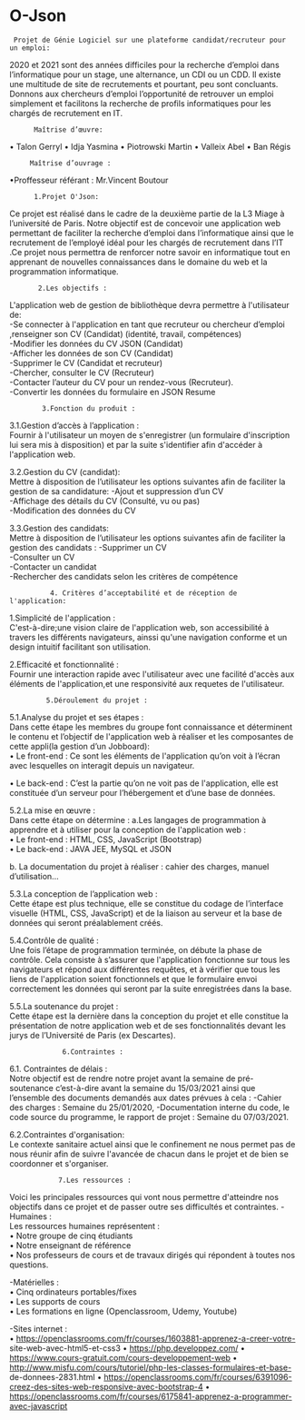 # O-Json

     Projet de Génie Logiciel sur une plateforme candidat/recruteur pour un emploi:
2020 et 2021 sont des années difficiles pour la recherche d’emploi dans l’informatique pour un stage, une alternance, un CDI ou un CDD. Il existe une multitude de site de recrutements et pourtant, peu sont concluants. Donnons aux chercheurs d’emploi l’opportunité de retrouver un emploi simplement et facilitons la recherche de profils informatiques pour les chargés de recrutement en IT.

          Maîtrise d’œuvre:                                
•	Talon Gerryl
•	Idja Yasmina
•	Piotrowski Martin
•	Valleix Abel
•	Ban Régis

         Maîtrise d’ouvrage :         
•Proffesseur référant :  Mr.Vincent Boutour



          1.Projet O'Json:
Ce projet est réalisé dans le cadre de la deuxième partie de la L3 Miage à l’université de Paris. Notre objectif est de concevoir une application web permettant de faciliter la recherche d’emploi  dans l’informatique ainsi que le recrutement de l’employé idéal pour les chargés de recrutement dans l’IT .Ce projet nous permettra de renforcer notre savoir en informatique tout en apprenant de nouvelles connaissances dans le domaine du web et la programmation informatique.

           2.Les objectifs :
L'application web de gestion de bibliothèque devra permettre à l'utilisateur de:                                                                                               
-Se connecter à l'application en tant que recruteur ou chercheur d’emploi ,renseigner son CV (Candidat) (identité, travail, compétences)                                       
-Modifier les données du CV JSON (Candidat)                      
-Afficher les données de son CV (Candidat)                       
-Supprimer le CV (Candidat et recruteur)                                   
-Chercher, consulter le CV (Recruteur)                           
-Contacter l’auteur du CV pour un rendez-vous (Recruteur).                      
-Convertir les données du formulaire en JSON Resume                                  

            3.Fonction du produit :

3.1.Gestion d’accès à l’application :                     
Fournir à l'utilisateur un moyen de s'enregistrer (un formulaire d'inscription lui sera mis à disposition) et par la suite s'identifier afin d'accéder à l'application web.

3.2.Gestion du CV (candidat):                                       
Mettre à disposition de l’utilisateur les options suivantes afin de faciliter la gestion de sa candidature:                                                                    -Ajout et suppression d’un CV                          
-Affichage des détails du CV (Consulté, vu ou pas)                              
-Modification des données du CV                                  
 
 
3.3.Gestion des candidats:                          
Mettre à disposition de l’utilisateur les options suivantes afin de faciliter la gestion des candidats :                                                                        -Supprimer un CV                            
-Consulter un CV                                  
-Contacter un candidat                                 
-Rechercher des candidats selon les critères de compétence                                          

              4. Critères d’acceptabilité et de réception de l'application:
1.Simplicité de l'application :                         
C'est-à-dire;une vision claire de l'application web, son accessibilité à travers les différents navigateurs, ainssi qu'une navigation conforme et un design intuitif facilitant son utilisation.

2.Efficacité et fonctionnalité :                      
Fournir une interaction rapide avec l'utilisateur avec une facilité d'accès aux éléments de l'application,et une responsivité aux requetes de l'utilisateur.

             5.Déroulement du projet :
5.1.Analyse du projet et ses étapes :                                                          
Dans cette étape les membres du groupe font connaissance et déterminent le contenu et l’objectif de l'application web à réaliser et les composantes de cette appli(la gestion d’un Jobboard):                                                                                                                                                                         
•	Le front-end :
Ce sont les éléments de l'application qu’on voit à l’écran avec lesquelles on interagit depuis un navigateur.

•	Le back-end :
C’est la partie qu’on ne voit pas de l'application, elle est constituée d’un serveur pour l’hébergement et d’une base de données.

5.2.La mise en œuvre :                                                               
Dans cette étape on détermine :
a.Les langages de programmation à apprendre et à utiliser pour la conception de l'application web :                                                                                                                                        
•	Le front-end : HTML, CSS, JavaScript (Bootstrap)                                     
•	Le back-end : JAVA JEE, MySQL et JSON                                                

b.	La documentation du projet à réaliser : cahier des charges, manuel d’utilisation…

5.3.La conception de l’application web :                                                                                                                 
Cette étape est plus technique, elle se constitue du codage de l’interface visuelle (HTML, CSS, JavaScript) et de la liaison au serveur et la base de données qui seront préalablement créés.
 
5.4.Contrôle de qualité :                                                                                                                                                                                  
Une fois l’étape de programmation terminée, on débute la phase de contrôle. Cela consiste à s’assurer que l'application fonctionne sur tous les navigateurs et répond aux différentes requêtes, et à vérifier que tous les liens de l'application soient fonctionnels et que le formulaire envoi correctement les données qui seront par la suite enregistrées dans la base.

5.5.La soutenance du projet :                                                                                                                                         
Cette étape est la dernière dans la conception du projet et elle constitue la présentation de notre application web et de ses fonctionnalités devant les jurys de l’Université de Paris (ex Descartes).

                 6.Contraintes :
6.1.	Contraintes de délais :                                                                                                                                              
Notre objectif est de rendre notre projet avant la semaine de pré-soutenance c’est-à-dire avant la semaine du 15/03/2021 ainsi que l’ensemble des documents demandés aux dates prévues à cela :
-Cahier des charges : Semaine du 25/01/2020,
-Documentation interne du code, le code source du programme, le rapport de projet : Semaine du 07/03/2021.


6.2.Contraintes d'organisation:                                                                          
Le contexte sanitaire actuel ainsi que le confinement ne nous permet pas de nous réunir afin de suivre l'avancée de chacun dans le projet et de bien se coordonner et s'organiser.

                7.Les ressources :
Voici les principales ressources qui vont nous permettre d'atteindre nos objectifs dans ce projet et de passer outre ses difficultés et contraintes.
-Humaines :                                                                                         
Les ressources humaines représentent :                                                                                       
•	Notre groupe de cinq étudiants               
•	Notre enseignant de référence                               
•	Nos professeurs de cours et de travaux dirigés qui répondent à toutes nos questions.

-Matérielles :                                                                                           
•	Cinq ordinateurs portables/fixes                                                                                   
•	Les supports de cours                                                                                                                                                
•	Les formations en ligne (Openclassroom, Udemy, Youtube)                                                                                                         

-Sites internet :                                                                                                                      
•	https://openclassrooms.com/fr/courses/1603881-apprenez-a-creer-votre- site-web-avec-html5-et-css3
•	https://php.developpez.com/
•	https://www.cours-gratuit.com/cours-developpement-web
•	http://www.misfu.com/cours/tutoriel/php-les-classes-formulaires-et-base- de-donnees-2831.html
•	https://openclassrooms.com/fr/courses/6391096-creez-des-sites-web-responsive-avec-bootstrap-4
•	https://openclassrooms.com/fr/courses/6175841-apprenez-a-programmer-avec-javascript










